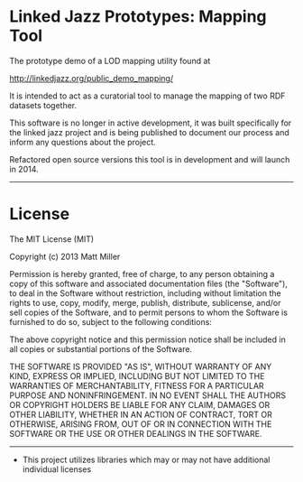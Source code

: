 Linked Jazz Prototypes: Mapping Tool
=============================

The prototype demo of a LOD mapping utility found at

<http://linkedjazz.org/public_demo_mapping/>

It is intended to act as a curatorial tool to manage the mapping of two RDF datasets together.

This software is no longer in active development, it was built specifically for the linked jazz project and is being published to document our process and inform any questions about the project.

Refactored open source versions this tool is in development and will launch in 2014.

---

License
====
The MIT License (MIT)

Copyright (c) 2013 Matt Miller

Permission is hereby granted, free of charge, to any person obtaining a copy
of this software and associated documentation files (the "Software"), to deal
in the Software without restriction, including without limitation the rights
to use, copy, modify, merge, publish, distribute, sublicense, and/or sell
copies of the Software, and to permit persons to whom the Software is
furnished to do so, subject to the following conditions:

The above copyright notice and this permission notice shall be included in
all copies or substantial portions of the Software.

THE SOFTWARE IS PROVIDED "AS IS", WITHOUT WARRANTY OF ANY KIND, EXPRESS OR
IMPLIED, INCLUDING BUT NOT LIMITED TO THE WARRANTIES OF MERCHANTABILITY,
FITNESS FOR A PARTICULAR PURPOSE AND NONINFRINGEMENT. IN NO EVENT SHALL THE
AUTHORS OR COPYRIGHT HOLDERS BE LIABLE FOR ANY CLAIM, DAMAGES OR OTHER
LIABILITY, WHETHER IN AN ACTION OF CONTRACT, TORT OR OTHERWISE, ARISING FROM,
OUT OF OR IN CONNECTION WITH THE SOFTWARE OR THE USE OR OTHER DEALINGS IN
THE SOFTWARE.

---
* This project utilizes libraries which may or may not have additional individual licenses
